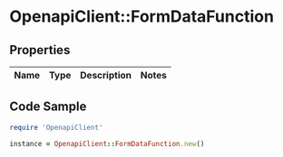 # OpenapiClient::FormDataFunction

## Properties

Name | Type | Description | Notes
------------ | ------------- | ------------- | -------------

## Code Sample

```ruby
require 'OpenapiClient'

instance = OpenapiClient::FormDataFunction.new()
```


